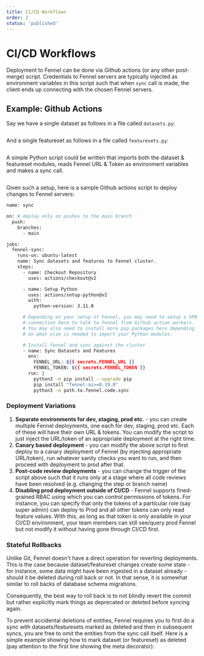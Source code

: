 ```yaml
---
title: CI/CD Workflows
order: 2
status: 'published'
---
```


# CI/CD Workflows

Deployment to Fennel can be done via Github actions (or any other post-merge) 
script. Credentials to Fennel servers are typically injected as environment
variables in this script such that when `sync` call is made, the client ends up 
connecting with the chosen Fennel servers. 

## Example: Github Actions

Say we have a single dataset as follows in a file called `datasets.py`:

<pre snippet="testing-and-ci-cd/ci_cd/datasets#gh_action_dataset"></pre>

And a single featureset as follows in a file called `featuresets.py`:
<pre snippet="testing-and-ci-cd/ci_cd/featuresets#gh_action_featureset"></pre>

A simple Python script could be written that imports both the dataset & featureset
modules, reads Fennel URL & Token as environment variables and makes a sync
call.
<pre snippet="testing-and-ci-cd/ci_cd/sync#gh_action_sync"></pre>

Given such a setup, here is a sample Github actions script to deploy changes to
Fennel servers:
```bash
name: sync

on: # deploy only on pushes to the main branch
  push:
    branches:
      - main

jobs:
  fennel-sync:
    runs-on: ubuntu-latest
    name: Sync datasets and features to Fennel cluster.
    steps:
      - name: Checkout Repository
        uses: actions/checkout@v2

      - name: Setup Python
        uses: actions/setup-python@v2
        with:
          python-version: 3.11.0

      # Depending on your setup of Fennel, you may need to setup a VPN 
      # connection here to talk to Fennel from Github action workers.
      # You may also need to install more pip packages here depending 
      # on what else is needed to import your Python modules.

      # Install fennel and sync against the cluster
      - name: Sync Datasets and Features
        env:
          FENNEL_URL: ${{ secrets.FENNEL_URL }}
          FENNEL_TOKEN: ${{ secrets.FENNEL_TOKEN }}
        run: |
          python3 -m pip install --upgrade pip
          pip install "fennel-ai>=0.19.0"
          python3 -m path.to.fennel.code.sync
```


### Deployment Variations

1. **Separate environments for dev, staging, prod etc.** - you can create multiple
   Fennel deployments, one each for dev, staging, prod etc. Each of these will 
   have their own URL & tokens. You can modify the script to just inject the
   URL/token of an appropriate deployment at the right time.
3. **Canary based deployment** - you can modify the above script to first deploy
   to a canary deployment of Fennel (by injecting appropriate URL/token), run
   whatever sanity checks you want to run, and then proceed with deployment to
   prod after that.
4. **Post-code review deployments** - you can change the trigger of the script
   above such that it runs only at a stage where all code reviews have been 
   resolved (e.g. changing the step or branch name)
5. **Disabling prod deployment outside of CI/CD** - Fennel supports fined-grained
   RBAC using which you can control permissions of tokens. For instance, you can
   specify that only the tokens of a particular role (say super admin) can deploy
   to Prod and all other tokens can only read feature values. With this, as long
   as that token is only available in your CI/CD environment, your team members
   can still see/query prod Fennel but not modify it without having gone through 
   CI/CD first.


### Stateful Rollbacks

Unlike Git, Fennel doesn't have a direct operation for reverting deployments. 
This is the case because dataset/featureset changes create some state - for instance,
some data might have been ingested in a dataset already - should it be deleted 
during roll back or not. In that sense, it is somewhat similar to roll backs of 
database schema migrations.

Consequently, the best way to roll back is to not blindly revert the commit but 
rather explicitly mark things as deprecated or deleted before syncing again.

To prevent accidental deletions of entities, Fennel requires you to first do a
sync with datasets/featuresets marked as deleted and then in subsequent syncs,
you are free to omit the entities from the sync call itself. Here is a simple
example showing how to mark dataset (or featureset) as deleted (pay attention 
to the first line showing the meta decorator):

<pre snippet="testing-and-ci-cd/ci_cd/datasets#dataset_deleted"></pre>